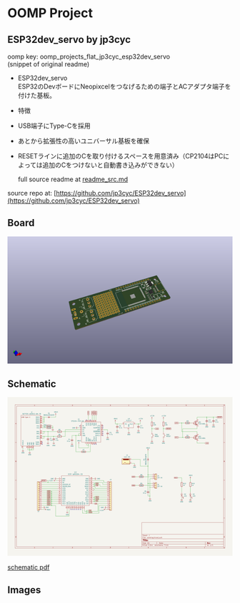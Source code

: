 # OOMP Project  
## ESP32dev_servo  by jp3cyc  
  
oomp key: oomp_projects_flat_jp3cyc_esp32dev_servo  
(snippet of original readme)  
  
- ESP32dev_servo  
ESP32のDevボードにNeopixcelをつなげるための端子とACアダプタ端子を付けた基板。  
  
- 特徴  
- USB端子にType-Cを採用  
- あとから拡張性の高いユニバーサル基板を確保  
- RESETラインに追加のCを取り付けるスペースを用意済み（CP2104はPCによっては追加のCをつけないと自動書き込みができない）  
  
  full source readme at [readme_src.md](readme_src.md)  
  
source repo at: [https://github.com/jp3cyc/ESP32dev_servo](https://github.com/jp3cyc/ESP32dev_servo)  
## Board  
  
[![working_3d.png](working_3d_600.png)](working_3d.png)  
## Schematic  
  
[![working_schematic.png](working_schematic_600.png)](working_schematic.png)  
  
[schematic pdf](working_schematic.pdf)  
## Images  
